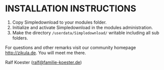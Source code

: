 INSTALLATION INSTRUCTIONS
=========================

1) Copy Simpledownload to your modules folder.
2) Initialize and activate Simpledownload in the modules administration.
3) Make the directory `/userdata/Simpledownload/` writable including all sub folders.

For questions and other remarks visit our community homepage http://zikula.de. You will meet me there.

Ralf Koester (ralf@familie-koester.de)
